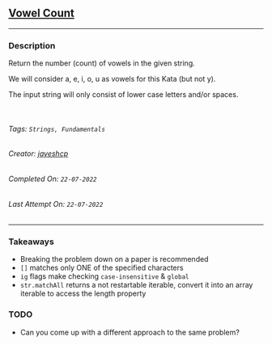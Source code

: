 ## [Vowel Count](https://www.codewars.com/kata/54ff3102c1bad923760001f3)
---
### Description

Return the number (count) of vowels in the given string.

We will consider a, e, i, o, u as vowels for this Kata (but not y).

The input string will only consist of lower case letters and/or spaces.

<br>

###### Tags: `Strings, Fundamentals` 

###### Creator: [jayeshcp](https://www.codewars.com/users/jayeshcp)

###### Completed On: `22-07-2022`

###### Last Attempt On: `22-07-2022`

---

### Takeaways
- Breaking the problem down on a paper is recommended
- `[]` matches only ONE of the specified characters
- `ig` flags make checking `case-insensitive` & `global`
- `str.matchAll` returns a not restartable iterable, convert it into an array iterable to access the length property

### TODO
- Can you come up with a different approach to the same problem?